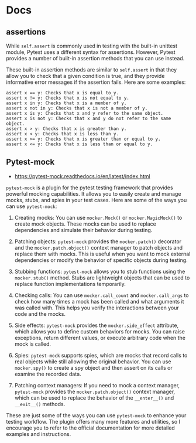 # Docs

## assertions

While `self.assert` is commonly used in testing with the built-in unittest 
module, Pytest uses a different syntax for assertions. However, Pytest provides 
a number of built-in assertion methods that you can use instead.

These built-in assertion methods are similar to `self.assert` in that they 
allow you to check that a given condition is true, and they provide informative
error messages if the assertion fails. Here are some examples:

    assert x == y: Checks that x is equal to y.
    assert x != y: Checks that x is not equal to y.
    assert x in y: Checks that x is a member of y.
    assert x not in y: Checks that x is not a member of y.
    assert x is y: Checks that x and y refer to the same object.
    assert x is not y: Checks that x and y do not refer to the same object.
    assert x > y: Checks that x is greater than y.
    assert x < y: Checks that x is less than y.
    assert x >= y: Checks that x is greater than or equal to y.
    assert x <= y: Checks that x is less than or equal to y.

## Pytest-mock

- https://pytest-mock.readthedocs.io/en/latest/index.html

`pytest-mock` is a plugin for the pytest testing framework that provides powerful mocking capabilities. It allows you to easily create and manage mocks, stubs, and spies in your test cases. Here are some of the ways you can use `pytest-mock`:

1. Creating mocks: You can use `mocker.Mock()` or `mocker.MagicMock()` to create mock objects. These mocks can be used to replace dependencies and simulate their behavior during testing.

2. Patching objects: `pytest-mock` provides the `mocker.patch()` decorator and the `mocker.patch.object()` context manager to patch objects and replace them with mocks. This is useful when you want to mock external dependencies or modify the behavior of specific objects during testing.

3. Stubbing functions: `pytest-mock` allows you to stub functions using the `mocker.stub()` method. Stubs are lightweight objects that can be used to replace function implementations temporarily.

4. Checking calls: You can use `mocker.call_count` and `mocker.call_args` to check how many times a mock has been called and what arguments it was called with. This helps you verify the interactions between your code and the mocks.

5. Side effects: `pytest-mock` provides the `mocker.side_effect` attribute, which allows you to define custom behaviors for mocks. You can raise exceptions, return different values, or execute arbitrary code when the mock is called.

6. Spies: `pytest-mock` supports spies, which are mocks that record calls to real objects while still allowing the original behavior. You can use `mocker.spy()` to create a spy object and then assert on its calls or examine the recorded data.

7. Patching context managers: If you need to mock a context manager, `pytest-mock` provides the `mocker.patch.object()` context manager, which can be used to replace the behavior of the `__enter__()` and `__exit__()` methods.

These are just some of the ways you can use `pytest-mock` to enhance your testing workflow. The plugin offers many more features and utilities, so I encourage you to refer to the official documentation for more detailed examples and instructions.
